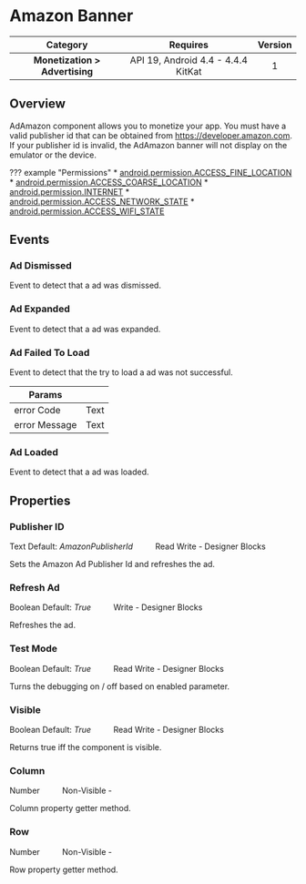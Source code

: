 # Amazon Banner

| Category | Requires | Version |
|:--------:|:-------:|:--------:|
|**Monetization > Advertising**|<span class="chip chip-any">API 19, Android 4.4 - 4.4.4 KitKat</span>|<span class="chip chip-number">1</span>|

## Overview

AdAmazon component allows you to monetize your app. You must have a valid publisher id that can be obtained from https://developer.amazon.com. If your publisher id is invalid, the AdAmazon banner will not display on the emulator or the device.

??? example "Permissions"
    * [android.permission.ACCESS_FINE_LOCATION](https://developer.android.com/reference/android/Manifest.permission.html#ACCESS_FINE_LOCATION)
    * [android.permission.ACCESS_COARSE_LOCATION](https://developer.android.com/reference/android/Manifest.permission.html#ACCESS_COARSE_LOCATION)
    * [android.permission.INTERNET](https://developer.android.com/reference/android/Manifest.permission.html#INTERNET)
    * [android.permission.ACCESS_NETWORK_STATE](https://developer.android.com/reference/android/Manifest.permission.html#ACCESS_NETWORK_STATE)
    * [android.permission.ACCESS_WIFI_STATE](https://developer.android.com/reference/android/Manifest.permission.html#ACCESS_WIFI_STATE)


## Events

### Ad Dismissed

Event to detect that a ad was dismissed.

<div class="block" ai2-block="event" not-rendered="true" value="%7B%22componentName%22:%20%22Amazon%20Banner%22,%20%22name%22:%20%22Ad%20Dismissed%22,%20%22params%22:%20%5B%5D%7D"></div>


### Ad Expanded

Event to detect that a ad was expanded.

<div class="block" ai2-block="event" not-rendered="true" value="%7B%22componentName%22:%20%22Amazon%20Banner%22,%20%22name%22:%20%22Ad%20Expanded%22,%20%22params%22:%20%5B%5D%7D"></div>


### Ad Failed To Load

Event to detect that the try to load a ad was not successful.

<div class="block" ai2-block="event" not-rendered="true" value="%7B%22componentName%22:%20%22Amazon%20Banner%22,%20%22name%22:%20%22Ad%20Failed%20To%20Load%22,%20%22params%22:%20%5B%22error%20Code%22,%20%22error%20Message%22%5D%7D"></div>


| Params | []() |
|--------|------|
|error Code|<span class="chip chip-text">Text</span>|
|error Message|<span class="chip chip-text">Text</span>|


### Ad Loaded

Event to detect that a ad was loaded.

<div class="block" ai2-block="event" not-rendered="true" value="%7B%22componentName%22:%20%22Amazon%20Banner%22,%20%22name%22:%20%22Ad%20Loaded%22,%20%22params%22:%20%5B%5D%7D"></div>


## Properties

### Publisher ID

<span class="chip chip-text">Text</span> <span class="chip chip-text">Default: <i>AmazonPublisherId</i></span>&nbsp;&nbsp;&nbsp;&nbsp;&nbsp;&nbsp;&nbsp;&nbsp;&nbsp;&nbsp;<span class="chip chip-rw">Read</span> <span class="chip chip-rw">Write</span> - <span class="chip chip-bd">Designer</span> <span class="chip chip-bd">Blocks</span> 

Sets the Amazon Ad Publisher Id and refreshes the ad.

<div class="block" ai2-block="property" not-rendered="true" value="%7B%22componentName%22:%20%22Amazon%20Banner%22,%20%22name%22:%20%22Publisher%20ID%22,%20%22getter%22:%20true%7D"></div>
<div class="block" ai2-block="property" not-rendered="true" value="%7B%22componentName%22:%20%22Amazon%20Banner%22,%20%22name%22:%20%22Publisher%20ID%22,%20%22getter%22:%20false%7D"></div>


### Refresh Ad

<span class="chip chip-boolean">Boolean</span> <span class="chip chip-boolean">Default: <i>True</i></span>&nbsp;&nbsp;&nbsp;&nbsp;&nbsp;&nbsp;&nbsp;&nbsp;&nbsp;&nbsp;<span class="chip chip-rw">Write</span> - <span class="chip chip-bd">Designer</span> <span class="chip chip-bd">Blocks</span> 

Refreshes the ad.

<div class="block" ai2-block="property" not-rendered="true" value="%7B%22componentName%22:%20%22Amazon%20Banner%22,%20%22name%22:%20%22Refresh%20Ad%22,%20%22getter%22:%20false%7D"></div>


### Test Mode

<span class="chip chip-boolean">Boolean</span> <span class="chip chip-boolean">Default: <i>True</i></span>&nbsp;&nbsp;&nbsp;&nbsp;&nbsp;&nbsp;&nbsp;&nbsp;&nbsp;&nbsp;<span class="chip chip-rw">Read</span> <span class="chip chip-rw">Write</span> - <span class="chip chip-bd">Designer</span> <span class="chip chip-bd">Blocks</span> 

Turns the debugging on / off based on enabled parameter.

<div class="block" ai2-block="property" not-rendered="true" value="%7B%22componentName%22:%20%22Amazon%20Banner%22,%20%22name%22:%20%22Test%20Mode%22,%20%22getter%22:%20true%7D"></div>
<div class="block" ai2-block="property" not-rendered="true" value="%7B%22componentName%22:%20%22Amazon%20Banner%22,%20%22name%22:%20%22Test%20Mode%22,%20%22getter%22:%20false%7D"></div>


### Visible

<span class="chip chip-boolean">Boolean</span> <span class="chip chip-boolean">Default: <i>True</i></span>&nbsp;&nbsp;&nbsp;&nbsp;&nbsp;&nbsp;&nbsp;&nbsp;&nbsp;&nbsp;<span class="chip chip-rw">Read</span> <span class="chip chip-rw">Write</span> - <span class="chip chip-bd">Designer</span> <span class="chip chip-bd">Blocks</span> 

Returns true iff the component is visible.

<div class="block" ai2-block="property" not-rendered="true" value="%7B%22componentName%22:%20%22Amazon%20Banner%22,%20%22name%22:%20%22Visible%22,%20%22getter%22:%20true%7D"></div>
<div class="block" ai2-block="property" not-rendered="true" value="%7B%22componentName%22:%20%22Amazon%20Banner%22,%20%22name%22:%20%22Visible%22,%20%22getter%22:%20false%7D"></div>


### Column

<span class="chip chip-number">Number</span>&nbsp;&nbsp;&nbsp;&nbsp;&nbsp;&nbsp;&nbsp;&nbsp;&nbsp;&nbsp;<span class="chip chip-rw">Non-Visible</span> - 

Column property getter method.

### Row

<span class="chip chip-number">Number</span>&nbsp;&nbsp;&nbsp;&nbsp;&nbsp;&nbsp;&nbsp;&nbsp;&nbsp;&nbsp;<span class="chip chip-rw">Non-Visible</span> - 

Row property getter method.